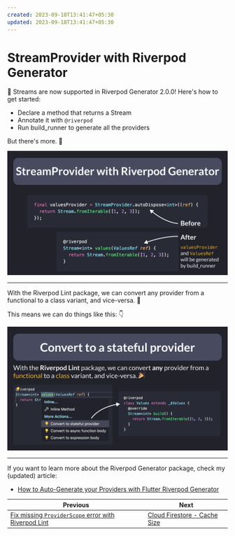 ```yaml
---
created: 2023-09-18T13:41:47+05:30
updated: 2023-09-18T13:41:47+05:30
---
```

# StreamProvider with Riverpod Generator

🎉 Streams are now supported in Riverpod Generator 2.0.0! Here's how to get started:

- Declare a method that returns a Stream
- Annotate it with `@riverpod`
- Run build_runner to generate all the providers

But there's more. 🧵

![](095.1.png)

---

With the Riverpod Lint package, we can convert any provider from a functional to a class variant, and vice-versa. 🎉

This means we can do things like this: 👇

![](095.2.png)

---

If you want to learn more about the Riverpod Generator package, check my (updated) article:

- [How to Auto-Generate your Providers with Flutter Riverpod Generator](https://codewithandrea.com/articles/flutter-riverpod-generator/)
 
| Previous | Next |
| -------- | ---- |
| [Fix missing `ProviderScope` error with Riverpod Lint](../0094-add-provider-scope/index.md) | [Cloud Firestore - Cache Size](../0096-cloud-firestore-cache-size/index.md) |

